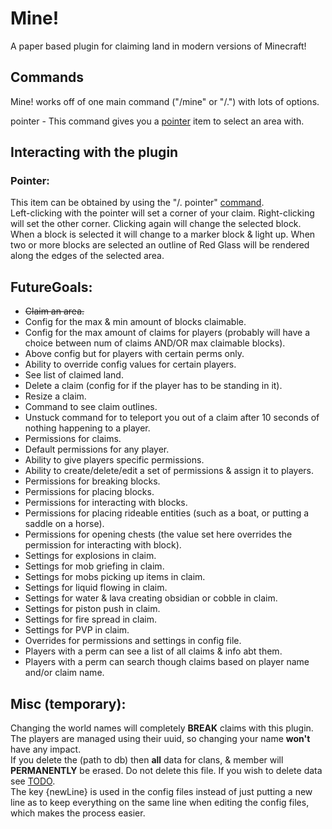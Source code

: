 # Mine!
A paper based plugin for claiming land in modern versions of Minecraft!

## Commands
Mine! works off of one main command ("/mine" or "/.") with lots of options.

pointer - This command gives you a [pointer](#pointer) item to select an area with.

## Interacting with the plugin

### Pointer:
This item can be obtained by using the "/. pointer" [command](#commands).  
Left-clicking with the pointer will set a corner of your claim. Right-clicking will set the other corner. Clicking again will change the selected block.  
When a block is selected it will change to a marker block & light up. When two or more blocks are selected an outline of Red Glass will be rendered along the edges of the selected area.

## FutureGoals:
- ~~Claim an area.~~
- Config for the max & min amount of blocks claimable.
- Config for the max amount of claims for players (probably will have a choice between num of claims AND/OR max claimable blocks).
- Above config but for players with certain perms only.
- Ability to override config values for certain players.
- See list of claimed land.
- Delete a claim (config for if the player has to be standing in it).
- Resize a claim.
- Command to see claim outlines.
- Unstuck command for to teleport you out of a claim after 10 seconds of nothing happening to a player.
- Permissions for claims.
- Default permissions for any player.
- Ability to give players specific permissions.
- Ability to create/delete/edit a set of permissions & assign it to players.
- Permissions for breaking blocks.
- Permissions for placing blocks.
- Permissions for interacting with blocks.
- Permissions for placing rideable entities (such as a boat, or putting a saddle on a horse).
- Permissions for opening chests (the value set here overrides the permission for interacting with block).
- Settings for explosions in claim.
- Settings for mob griefing in claim.
- Settings for mobs picking up items in claim.
- Settings for liquid flowing in claim.
- Settings for water & lava creating obsidian or cobble in claim.
- Settings for piston push in claim.
- Settings for fire spread in claim.
- Settings for PVP in claim.
- Overrides for permissions and settings in config file.
- Players with a perm can see a list of all claims & info abt them.
- Players with a perm can search though claims based on player name and/or claim name.

## Misc (temporary):
Changing the world names will completely **BREAK** claims with this plugin.  
The players are managed using their uuid, so changing your name **won't** have any impact.  
If you delete the (path to db) then **all** data for clans, & member will **PERMANENTLY** be erased. Do not delete this file. If you wish to delete data see [TODO](https://www.youtube.com/watch?v=dQw4w9WgXcQ).  
The key {newLine} is used in the config files instead of just putting a new line as to keep everything on the same line when editing the config files, which makes the process easier.

